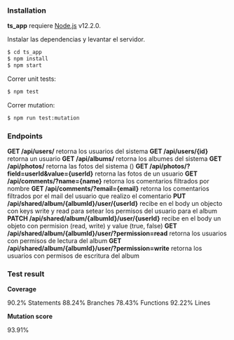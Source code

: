 ### Installation

**ts_app** requiere [Node.js](https://nodejs.org/) v12.2.0.

Instalar las dependencias y levantar el servidor.

```sh
$ cd ts_app
$ npm install
$ npm start
```

Correr unit tests:

```sh
$ npm test
```
Correr mutation:

```sh
$ npm run test:mutation
```
### Endpoints
**GET /api/users/** retorna los usuarios del sistema
**GET /api/users/{id}** retorna un usuario
**GET /api/albums/** retorna los albumes del sistema
**GET /api/photos/** retorna las fotos del sistema ()
**GET /api/photos/?field=userId&value={userId}** retorna las fotos de un usuario
**GET /api/comments/?name={name}** retorna los comentarios filtrados por nombre
**GET /api/comments/?email={email}** retorna los comentarios filtrados por el mail del usuario que realizo el comentario
**PUT /api/shared/album/{albumId}/user/{userId}** recibe en el body un objecto con keys write y read para setear los permisos del usuario para el album
**PATCH /api/shared/album/{albumId}/user/{userId}** recibe en el body un objeto con permision (read, write) y value (true, false)
**GET /api/shared/album/{albumId}/user/?permission=read** retorna los usuarios con permisos de lectura del album
**GET /api/shared/album/{albumId}/user/?permission=write** retorna los usuarios con permisos de escritura del album

### Test result
**Coverage**

90.2% Statements
88.24% Branches
78.43% Functions
92.22% Lines

**Mutation score**

93.91%

